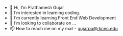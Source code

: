 - 👋 Hi, I’m Prathamesh Gujar
- 👀 I’m interested in learning coding.
- 🌱 I’m currently learning Front End Web Development
- 💞️ I’m looking to collaborate on ...
- 📫 How to reach me on my mail - gujarpa@rknec.edu

<!---
GujarPrathamesh16/GujarPrathamesh16 is a ✨ special ✨ repository because its `README.md` (this file) appears on your GitHub profile.
You can click the Preview link to take a look at your changes.
--->
